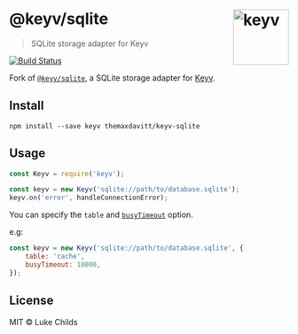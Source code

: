 # @keyv/sqlite [<img width="100" align="right" src="https://rawgit.com/lukechilds/keyv/master/media/logo.svg" alt="keyv">](https://github.com/lukechilds/keyv)

> SQLite storage adapter for Keyv

[![Build Status](https://github.com/themaxdavitt/keyv-sqlite/actions/workflows/node.js.yml/badge.svg)](https://github.com/themaxdavitt/keyv-sqlite/actions/workflows/node.js.yml)

Fork of [`@keyv/sqlite`](https://github.com/lukechilds/keyv-sqlite), a SQLite storage adapter for [Keyv](https://github.com/lukechilds/keyv).

## Install

```shell
npm install --save keyv themaxdavitt/keyv-sqlite
```

## Usage

```js
const Keyv = require('keyv');

const keyv = new Keyv('sqlite://path/to/database.sqlite');
keyv.on('error', handleConnectionError);
```

You can specify the `table` and [`busyTimeout`](https://sqlite.org/c3ref/busy_timeout.html) option.

e.g:

```js
const keyv = new Keyv('sqlite://path/to/database.sqlite', {
	table: 'cache',
	busyTimeout: 10000,
});
```

## License

MIT © Luke Childs

